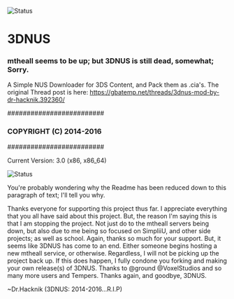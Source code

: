 ![Status](https://raw.githubusercontent.com/zoltx23/3DNUS/master/wiki/new_3dnus_logo_128.png)
# 3DNUS
### mtheall seems to be up; but 3DNUS is still dead, somewhat; Sorry.  
A Simple NUS Downloader for 3DS Content, and Pack them as .cia's. 
The original Thread post is here: https://gbatemp.net/threads/3dnus-mod-by-dr-hacknik.392360/


#########################
### COPYRIGHT (C) 2014-2016
#########################

Current Version: 3.0 (x86, x86_64) 

![Status](https://raw.githubusercontent.com/zoltx23/3DNUS/master/wiki/status/3DNUS_STATUS_32x64.png)

You're probably wondering why the Readme has been reduced down to this paragraph of
text; I'll tell you why.

Thanks everyone for supporting this project thus far. I appreciate everything that you all have said about this project. But, the reason I'm saying this is that I am stopping the project. Not just do to the mtheall servers being down, but also due to me being so focused on SimpliiU, and other side projects; as well as school. Again, thanks so much for your support. But, it seems like 3DNUS has come to an end. Either someone begins hosting a new mtheall service, or otherwise. Regardless, I will not be picking up the project back up. If this does happen, I fully condone you forking and making your own release(s) of 3DNUS. Thanks to @ground @VoxelStudios and so many more users and Tempers. Thanks again, and goodbye, 3DNUS.

~Dr.Hacknik (3DNUS: 2014-2016...R.I.P)

